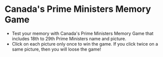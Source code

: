 # Canada's Prime Ministers Memory Game

- Test your memory with Canada's Prime Ministers Memory Game that includes 18th to 29th Prime Ministers name and picture.
- Click on each picture only once to win the game. If you click twice on a same picture, then you will loose the game!

